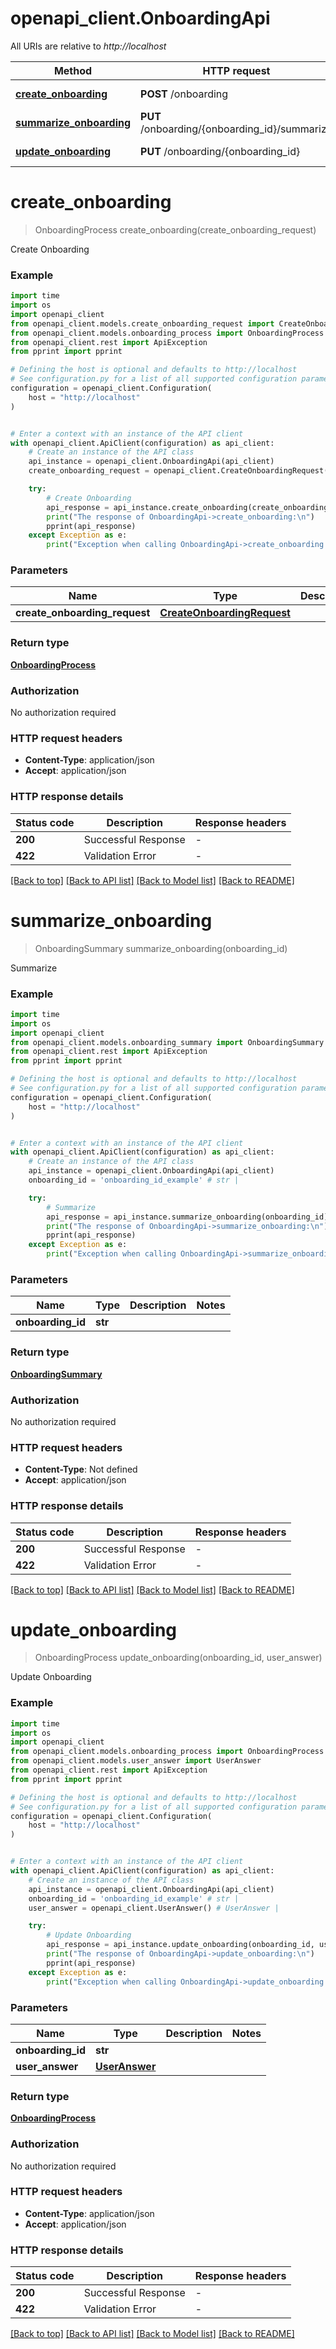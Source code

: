 # openapi_client.OnboardingApi

All URIs are relative to *http://localhost*

Method | HTTP request | Description
------------- | ------------- | -------------
[**create_onboarding**](OnboardingApi.md#create_onboarding) | **POST** /onboarding | Create Onboarding
[**summarize_onboarding**](OnboardingApi.md#summarize_onboarding) | **PUT** /onboarding/{onboarding_id}/summarize | Summarize
[**update_onboarding**](OnboardingApi.md#update_onboarding) | **PUT** /onboarding/{onboarding_id} | Update Onboarding


# **create_onboarding**
> OnboardingProcess create_onboarding(create_onboarding_request)

Create Onboarding

### Example

```python
import time
import os
import openapi_client
from openapi_client.models.create_onboarding_request import CreateOnboardingRequest
from openapi_client.models.onboarding_process import OnboardingProcess
from openapi_client.rest import ApiException
from pprint import pprint

# Defining the host is optional and defaults to http://localhost
# See configuration.py for a list of all supported configuration parameters.
configuration = openapi_client.Configuration(
    host = "http://localhost"
)


# Enter a context with an instance of the API client
with openapi_client.ApiClient(configuration) as api_client:
    # Create an instance of the API class
    api_instance = openapi_client.OnboardingApi(api_client)
    create_onboarding_request = openapi_client.CreateOnboardingRequest() # CreateOnboardingRequest | 

    try:
        # Create Onboarding
        api_response = api_instance.create_onboarding(create_onboarding_request)
        print("The response of OnboardingApi->create_onboarding:\n")
        pprint(api_response)
    except Exception as e:
        print("Exception when calling OnboardingApi->create_onboarding: %s\n" % e)
```



### Parameters

Name | Type | Description  | Notes
------------- | ------------- | ------------- | -------------
 **create_onboarding_request** | [**CreateOnboardingRequest**](CreateOnboardingRequest.md)|  | 

### Return type

[**OnboardingProcess**](OnboardingProcess.md)

### Authorization

No authorization required

### HTTP request headers

 - **Content-Type**: application/json
 - **Accept**: application/json

### HTTP response details
| Status code | Description | Response headers |
|-------------|-------------|------------------|
**200** | Successful Response |  -  |
**422** | Validation Error |  -  |

[[Back to top]](#) [[Back to API list]](../README.md#documentation-for-api-endpoints) [[Back to Model list]](../README.md#documentation-for-models) [[Back to README]](../README.md)

# **summarize_onboarding**
> OnboardingSummary summarize_onboarding(onboarding_id)

Summarize

### Example

```python
import time
import os
import openapi_client
from openapi_client.models.onboarding_summary import OnboardingSummary
from openapi_client.rest import ApiException
from pprint import pprint

# Defining the host is optional and defaults to http://localhost
# See configuration.py for a list of all supported configuration parameters.
configuration = openapi_client.Configuration(
    host = "http://localhost"
)


# Enter a context with an instance of the API client
with openapi_client.ApiClient(configuration) as api_client:
    # Create an instance of the API class
    api_instance = openapi_client.OnboardingApi(api_client)
    onboarding_id = 'onboarding_id_example' # str | 

    try:
        # Summarize
        api_response = api_instance.summarize_onboarding(onboarding_id)
        print("The response of OnboardingApi->summarize_onboarding:\n")
        pprint(api_response)
    except Exception as e:
        print("Exception when calling OnboardingApi->summarize_onboarding: %s\n" % e)
```



### Parameters

Name | Type | Description  | Notes
------------- | ------------- | ------------- | -------------
 **onboarding_id** | **str**|  | 

### Return type

[**OnboardingSummary**](OnboardingSummary.md)

### Authorization

No authorization required

### HTTP request headers

 - **Content-Type**: Not defined
 - **Accept**: application/json

### HTTP response details
| Status code | Description | Response headers |
|-------------|-------------|------------------|
**200** | Successful Response |  -  |
**422** | Validation Error |  -  |

[[Back to top]](#) [[Back to API list]](../README.md#documentation-for-api-endpoints) [[Back to Model list]](../README.md#documentation-for-models) [[Back to README]](../README.md)

# **update_onboarding**
> OnboardingProcess update_onboarding(onboarding_id, user_answer)

Update Onboarding

### Example

```python
import time
import os
import openapi_client
from openapi_client.models.onboarding_process import OnboardingProcess
from openapi_client.models.user_answer import UserAnswer
from openapi_client.rest import ApiException
from pprint import pprint

# Defining the host is optional and defaults to http://localhost
# See configuration.py for a list of all supported configuration parameters.
configuration = openapi_client.Configuration(
    host = "http://localhost"
)


# Enter a context with an instance of the API client
with openapi_client.ApiClient(configuration) as api_client:
    # Create an instance of the API class
    api_instance = openapi_client.OnboardingApi(api_client)
    onboarding_id = 'onboarding_id_example' # str | 
    user_answer = openapi_client.UserAnswer() # UserAnswer | 

    try:
        # Update Onboarding
        api_response = api_instance.update_onboarding(onboarding_id, user_answer)
        print("The response of OnboardingApi->update_onboarding:\n")
        pprint(api_response)
    except Exception as e:
        print("Exception when calling OnboardingApi->update_onboarding: %s\n" % e)
```



### Parameters

Name | Type | Description  | Notes
------------- | ------------- | ------------- | -------------
 **onboarding_id** | **str**|  | 
 **user_answer** | [**UserAnswer**](UserAnswer.md)|  | 

### Return type

[**OnboardingProcess**](OnboardingProcess.md)

### Authorization

No authorization required

### HTTP request headers

 - **Content-Type**: application/json
 - **Accept**: application/json

### HTTP response details
| Status code | Description | Response headers |
|-------------|-------------|------------------|
**200** | Successful Response |  -  |
**422** | Validation Error |  -  |

[[Back to top]](#) [[Back to API list]](../README.md#documentation-for-api-endpoints) [[Back to Model list]](../README.md#documentation-for-models) [[Back to README]](../README.md)

